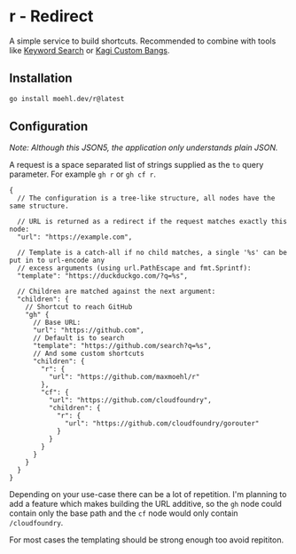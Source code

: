 # r - Redirect

A simple service to build shortcuts. Recommended to combine with tools like
[Keyword Search](https://apps.apple.com/de/app/keyword-search/id1558453954) or
[Kagi Custom Bangs](https://help.kagi.com/kagi/features/bangs.html#custom-bangs).

## Installation

```sh
go install moehl.dev/r@latest
```

## Configuration

_Note: Although this JSON5, the application only understands plain JSON._

A request is a space separated list of strings supplied as the `to` query parameter. For example
`gh r` or `gh cf r`.

```json5
{
  // The configuration is a tree-like structure, all nodes have the same structure.

  // URL is returned as a redirect if the request matches exactly this node:
  "url": "https://example.com",

  // Template is a catch-all if no child matches, a single '%s' can be put in to url-encode any
  // excess arguments (using url.PathEscape and fmt.Sprintf):
  "template": "https://duckduckgo.com/?q=%s",

  // Children are matched against the next argument:
  "children": {
    // Shortcut to reach GitHub
    "gh" {
      // Base URL:
      "url": "https://github.com",
      // Default is to search
      "template": "https://github.com/search?q=%s",
      // And some custom shortcuts
      "children": {
        "r": {
          "url": "https://github.com/maxmoehl/r"
        },
        "cf": {
          "url": "https://github.com/cloudfoundry",
          "children": {
            "r": {
              "url": "https://github.com/cloudfoundry/gorouter"
            }
          }
        }
      }
    }
  }
}
```

Depending on your use-case there can be a lot of repetition. I'm planning to add a feature which
makes building the URL additive, so the `gh` node could contain only the base path and the `cf`
node would only contain `/cloudfoundry`.

For most cases the templating should be strong enough too avoid repititon.

